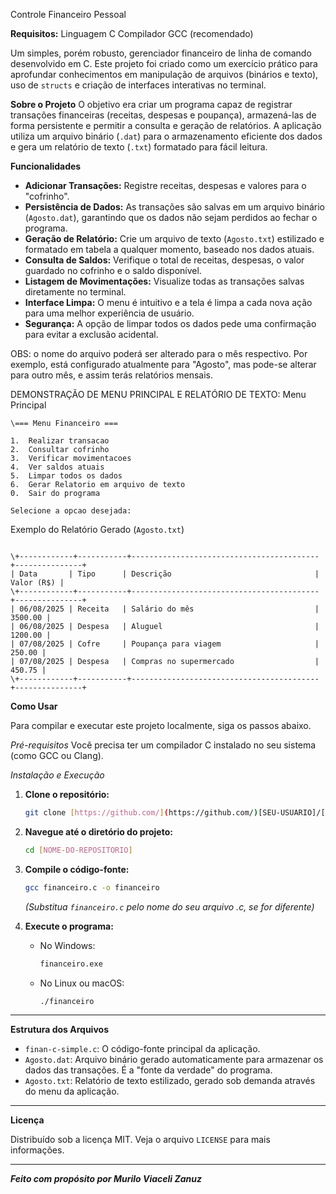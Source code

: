 Controle Financeiro Pessoal

**Requisitos:**
Linguagem C
Compilador GCC (recomendado)

Um simples, porém robusto, gerenciador financeiro de linha de comando desenvolvido em C. Este projeto foi criado como um exercício prático para aprofundar conhecimentos em manipulação de arquivos (binários e texto), uso de `structs` e criação de interfaces interativas no terminal.

**Sobre o Projeto**
O objetivo era criar um programa capaz de registrar transações financeiras (receitas, despesas e poupança), armazená-las de forma persistente e permitir a consulta e geração de relatórios. A aplicação utiliza um arquivo binário (`.dat`) para o armazenamento eficiente dos dados e gera um relatório de texto (`.txt`) formatado para fácil leitura.

**Funcionalidades**

-   **Adicionar Transações:** Registre receitas, despesas e valores para o "cofrinho".
-   **Persistência de Dados:** As transações são salvas em um arquivo binário (`Agosto.dat`), garantindo que os dados não sejam perdidos ao fechar o programa.
-   **Geração de Relatório:** Crie um arquivo de texto (`Agosto.txt`) estilizado e formatado em tabela a qualquer momento, baseado nos dados atuais.
-   **Consulta de Saldos:** Verifique o total de receitas, despesas, o valor guardado no cofrinho e o saldo disponível.
-   **Listagem de Movimentações:** Visualize todas as transações salvas diretamente no terminal.
-   **Interface Limpa:** O menu é intuitivo e a tela é limpa a cada nova ação para uma melhor experiência de usuário.
-   **Segurança:** A opção de limpar todos os dados pede uma confirmação para evitar a exclusão acidental.

OBS: o nome do arquivo poderá ser alterado para o mês respectivo. Por exemplo, está configurado atualmente para "Agosto", mas pode-se alterar para outro mês, e assim terás relatórios mensais.

DEMONSTRAÇÃO DE MENU PRINCIPAL E RELATÓRIO DE TEXTO:
Menu Principal
```
\=== Menu Financeiro ===

1.  Realizar transacao
2.  Consultar cofrinho
3.  Verificar movimentacoes
4.  Ver saldos atuais
5.  Limpar todos os dados
6.  Gerar Relatorio em arquivo de texto
0.  Sair do programa

Selecione a opcao desejada:

```
Exemplo do Relatório Gerado (`Agosto.txt`)
```

\+------------+-----------+------------------------------------------+---------------+
| Data       | Tipo      | Descrição                                |    Valor (R$) |
\+------------+-----------+------------------------------------------+---------------+
| 06/08/2025 | Receita   | Salário do mês                           |       3500.00 |
| 06/08/2025 | Despesa   | Aluguel                                  |       1200.00 |
| 07/08/2025 | Cofre     | Poupança para viagem                     |        250.00 |
| 07/08/2025 | Despesa   | Compras no supermercado                  |        450.75 |
\+------------+-----------+------------------------------------------+---------------+

````

**Como Usar**

Para compilar e executar este projeto localmente, siga os passos abaixo.

*Pré-requisitos*
Você precisa ter um compilador C instalado no seu sistema (como GCC ou Clang).

*Instalação e Execução*

1.  **Clone o repositório:**
    ```sh
    git clone [https://github.com/](https://github.com/)[SEU-USUARIO]/[NOME-DO-REPOSITORIO].git
    ```

2.  **Navegue até o diretório do projeto:**
    ```sh
    cd [NOME-DO-REPOSITORIO]
    ```

3.  **Compile o código-fonte:**
    ```sh
    gcc financeiro.c -o financeiro
    ```
    *(Substitua `financeiro.c` pelo nome do seu arquivo .c, se for diferente)*

4.  **Execute o programa:**
    -   No Windows:
        ```sh
        financeiro.exe
        ```
    -   No Linux ou macOS:
        ```sh
        ./financeiro
        ```

---
**Estrutura dos Arquivos**

-   `finan-c-simple.c`: O código-fonte principal da aplicação.
-   `Agosto.dat`: Arquivo binário gerado automaticamente para armazenar os dados das transações. É a "fonte da verdade" do programa.
-   `Agosto.txt`: Relatório de texto estilizado, gerado sob demanda através do menu da aplicação.

---

**Licença**

Distribuído sob a licença MIT. Veja o arquivo `LICENSE` para mais informações.

---

***Feito com propósito por Murilo Viaceli Zanuz***
